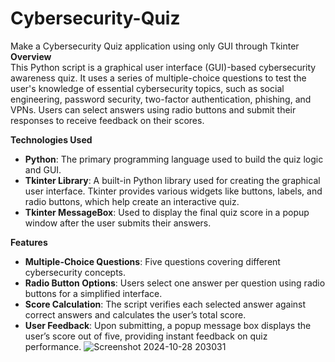 # Cybersecurity-Quiz
Make a Cybersecurity Quiz application using only GUI through Tkinter
**Overview**  
This Python script is a graphical user interface (GUI)-based cybersecurity awareness quiz. It uses a series of multiple-choice questions to test the user's knowledge of essential cybersecurity topics, such as social engineering, password security, two-factor authentication, phishing, and VPNs. Users can select answers using radio buttons and submit their responses to receive feedback on their scores.

**Technologies Used**  
- **Python**: The primary programming language used to build the quiz logic and GUI.
- **Tkinter Library**: A built-in Python library used for creating the graphical user interface. Tkinter provides various widgets like buttons, labels, and radio buttons, which help create an interactive quiz.
- **Tkinter MessageBox**: Used to display the final quiz score in a popup window after the user submits their answers.

**Features**  
- **Multiple-Choice Questions**: Five questions covering different cybersecurity concepts.
- **Radio Button Options**: Users select one answer per question using radio buttons for a simplified interface.
- **Score Calculation**: The script verifies each selected answer against correct answers and calculates the user’s total score.
- **User Feedback**: Upon submitting, a popup message box displays the user’s score out of five, providing instant feedback on quiz performance.
![Screenshot 2024-10-28 203031](https://github.com/user-attachments/assets/c4d5e61c-9a51-409a-83a8-c531922547d8)
